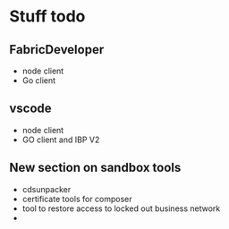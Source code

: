 # Stuff todo

## FabricDeveloper
- node client
- Go client

## vscode
- node client
- GO client and IBP V2

## New section on sandbox tools
- cdsunpacker
- certificate tools for composer
- tool to restore access to locked out business network
- 